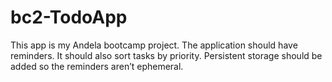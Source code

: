 # bc2-TodoApp
This app is my Andela bootcamp project.
The application should have reminders. It should also sort tasks by priority. Persistent storage should be added so the reminders aren’t ephemeral.
